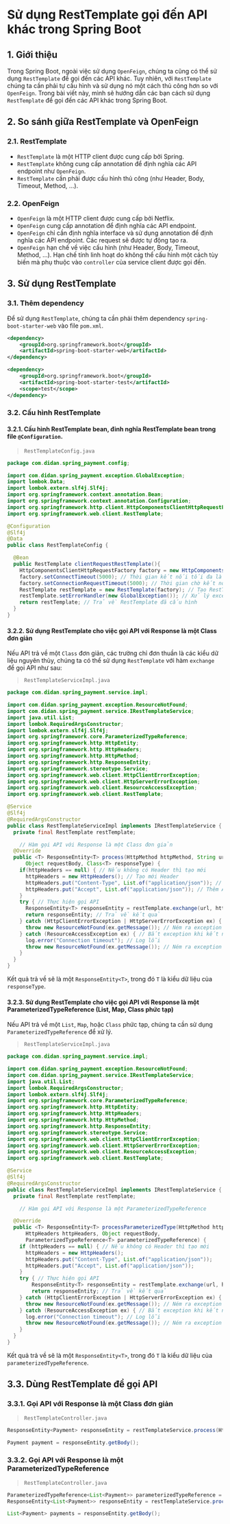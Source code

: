# Sử dụng RestTemplate gọi đến API khác trong Spring Boot

## 1. Giới thiệu
Trong Spring Boot, ngoài việc sử dụng `OpenFeign`, chúng ta cũng có thể sử dụng `RestTemplate` để gọi đến các API khác. Tuy nhiên, với `RestTemplate` chúng ta cần phải tự cấu hình và sử dụng nó một cách thủ công hơn so với `OpenFeign`. Trong bài viết này, mình sẽ hướng dẫn các bạn cách sử dụng `RestTemplate` để gọi đến các API khác trong Spring Boot.

## 2. So sánh giữa RestTemplate và OpenFeign
### 2.1. RestTemplate
- `RestTemplate` là một HTTP client được cung cấp bởi Spring.
- `RestTemplate` không cung cấp annotation để định nghĩa các API endpoint như `OpenFeign`.
- `RestTemplate` cần phải được cấu hình thủ công (như Header, Body, Timeout, Method, …).

### 2.2. OpenFeign
- `OpenFeign` là một HTTP client được cung cấp bởi Netflix.
- `OpenFeign` cung cấp annotation để định nghĩa các API endpoint.
- `OpenFeign` chỉ cần định nghĩa interface và sử dụng annotation để định nghĩa các API endpoint. Các request sẽ được tự động tạo ra.
- `OpenFeign` hạn chế về việc cấu hình (như Header, Body, Timeout, Method, …). Hạn chế tính linh hoạt do không thể cấu hình một cách tùy biến mà phụ thuộc vào `controller` của service client được gọi đến.

## 3. Sử dụng RestTemplate
### 3.1. Thêm dependency
Để sử dụng `RestTemplate`, chúng ta cần phải thêm dependency `spring-boot-starter-web` vào file `pom.xml`.

```xml
<dependency>
    <groupId>org.springframework.boot</groupId>
    <artifactId>spring-boot-starter-web</artifactId>
</dependency>

<dependency>
    <groupId>org.springframework.boot</groupId>
    <artifactId>spring-boot-starter-test</artifactId>
    <scope>test</scope>
</dependency>
```

### 3.2. Cấu hình RestTemplate
#### 3.2.1. Cấu hình RestTemplate bean, đinh nghĩa RestTemplate bean trong file `@Configuration`.
> `RestTemplateConfig.java`
```java
package com.didan.spring_payment.config;

import com.didan.spring_payment.exception.GlobalException;
import lombok.Data;
import lombok.extern.slf4j.Slf4j;
import org.springframework.context.annotation.Bean;
import org.springframework.context.annotation.Configuration;
import org.springframework.http.client.HttpComponentsClientHttpRequestFactory;
import org.springframework.web.client.RestTemplate;

@Configuration
@Slf4j
@Data
public class RestTemplateConfig {

  @Bean
  public RestTemplate clientRequestRestTemplate(){
    HttpComponentsClientHttpRequestFactory factory = new HttpComponentsClientHttpRequestFactory(); // Tạo một factory để cấu hình RestTemplate
    factory.setConnectTimeout(5000); // Thời gian kết nối tối đa là 5s
    factory.setConnectionRequestTimeout(5000); // Thời gian chờ kết nối tối đa là 5s
    RestTemplate restTemplate = new RestTemplate(factory); // Tạo RestTemplate với factory đã cấu hình
    restTemplate.setErrorHandler(new GlobalException()); // Xử lý exception khi gọi API (nếu có định nghĩa các Error Handler) đã trình bày ở bài 15, mục #4.4
    return restTemplate; // Trả về RestTemplate đã cấu hình
  }
}
```

#### 3.2.2. Sử dụng RestTemplate cho việc gọi API với Response là một Class đơn giản
Nếu API trả về một `Class` đơn giản, các trường chỉ đơn thuần là các kiểu dữ liệu nguyên thủy, chúng ta có thể sử dụng `RestTemplate` với hàm `exchange` để gọi API như sau:
> `RestTemplateServiceImpl.java`
```java
package com.didan.spring_payment.service.impl;

import com.didan.spring_payment.exception.ResourceNotFound;
import com.didan.spring_payment.service.IRestTemplateService;
import java.util.List;
import lombok.RequiredArgsConstructor;
import lombok.extern.slf4j.Slf4j;
import org.springframework.core.ParameterizedTypeReference;
import org.springframework.http.HttpEntity;
import org.springframework.http.HttpHeaders;
import org.springframework.http.HttpMethod;
import org.springframework.http.ResponseEntity;
import org.springframework.stereotype.Service;
import org.springframework.web.client.HttpClientErrorException;
import org.springframework.web.client.HttpServerErrorException;
import org.springframework.web.client.ResourceAccessException;
import org.springframework.web.client.RestTemplate;

@Service
@Slf4j
@RequiredArgsConstructor
public class RestTemplateServiceImpl implements IRestTemplateService {
  private final RestTemplate restTemplate;

    // Hàm gọi API với Response là một Class đơn giản
  @Override 
  public <T> ResponseEntity<T> process(HttpMethod httpMethod, String url, HttpHeaders httpHeaders,
      Object requestBody, Class<T> responseType) {
    if(httpHeaders == null) { // Nếu không có Header thì tạo mới
      httpHeaders = new HttpHeaders(); // Tạo mới Header
      httpHeaders.put("Content-Type", List.of("application/json")); // Thêm Content-Type vào Header
      httpHeaders.put("Accept", List.of("application/json")); // Thêm Accept vào Header
    }
    try { // Thực hiện gọi API
      ResponseEntity<T> responseEntity = restTemplate.exchange(url, httpMethod, new HttpEntity<>(requestBody, httpHeaders), responseType); // Gọi API, sử dụng hàm exchange của RestTemplate
      return responseEntity; // Trả về kết quả
    } catch (HttpClientErrorException | HttpServerErrorException ex) { // Bắt exception khi gọi API
      throw new ResourceNotFound(ex.getMessage()); // Ném ra exception ResourceNotFound
    } catch (ResourceAccessException ex) { // Bắt exception khi kết nối bị timeout
      log.error("Connection timeout"); // Log lỗi
      throw new ResourceNotFound(ex.getMessage()); // Ném ra exception ResourceNotFound
    }
  }
}
```

Kết quả trả về sẽ là một `ResponseEntity<T>`, trong đó `T` là kiểu dữ liệu của `responseType`.

#### 3.2.3. Sử dụng RestTemplate cho việc gọi API với Response là một ParameterizedTypeReference (List, Map, Class phức tạp)
Nếu API trả về một `List`, `Map`, hoặc `Class` phức tạp, chúng ta cần sử dụng `ParameterizedTypeReference` để xử lý.
> `RestTemplateServiceImpl.java`
```java
package com.didan.spring_payment.service.impl;

import com.didan.spring_payment.exception.ResourceNotFound;
import com.didan.spring_payment.service.IRestTemplateService;
import java.util.List;
import lombok.RequiredArgsConstructor;
import lombok.extern.slf4j.Slf4j;
import org.springframework.core.ParameterizedTypeReference;
import org.springframework.http.HttpEntity;
import org.springframework.http.HttpHeaders;
import org.springframework.http.HttpMethod;
import org.springframework.http.ResponseEntity;
import org.springframework.stereotype.Service;
import org.springframework.web.client.HttpClientErrorException;
import org.springframework.web.client.HttpServerErrorException;
import org.springframework.web.client.ResourceAccessException;
import org.springframework.web.client.RestTemplate;

@Service
@Slf4j
@RequiredArgsConstructor
public class RestTemplateServiceImpl implements IRestTemplateService {
  private final RestTemplate restTemplate;

    // Hàm gọi API với Response là một ParameterizedTypeReference

  @Override
  public <T> ResponseEntity<T> processParameterizedType(HttpMethod httpMethod, String url,
      HttpHeaders httpHeaders, Object requestBody,
      ParameterizedTypeReference<T> parameterizedTypeReference) {
    if (httpHeaders == null) { // Nếu không có Header thì tạo mới
      httpHeaders = new HttpHeaders();
      httpHeaders.put("Content-Type", List.of("application/json"));
      httpHeaders.put("Accept", List.of("application/json"));
    }
    try { // Thực hiện gọi API
        ResponseEntity<T> responseEntity = restTemplate.exchange(url, httpMethod, new HttpEntity<>(requestBody, httpHeaders), parameterizedTypeReference); // Gọi API, sử dụng hàm exchange của RestTemplate
        return responseEntity; // Trả về kết quả
    } catch (HttpClientErrorException | HttpServerErrorException ex) { // Bắt exception khi gọi API
      throw new ResourceNotFound(ex.getMessage()); // Ném ra exception ResourceNotFound
    } catch (ResourceAccessException ex) { // Bắt exception khi kết nối bị timeout
      log.error("Connection timeout"); // Log lỗi
      throw new ResourceNotFound(ex.getMessage()); // Ném ra exception ResourceNotFound
    }
  }
}
```

Kết quả trả về sẽ là một `ResponseEntity<T>`, trong đó `T` là kiểu dữ liệu của `parameterizedTypeReference`.

## 3.3. Dùng RestTemplate để gọi API
### 3.3.1. Gọi API với Response là một Class đơn giản
> `RestTemplateController.java`
```java
ResponseEntity<Payment> responseEntity = restTemplateService.process(HttpMethod.GET, "http://localhost:8080/api/v1/payment/1", null, null, Payment.class);

Payment payment = responseEntity.getBody();
```

### 3.3.2. Gọi API với Response là một ParameterizedTypeReference
> `RestTemplateController.java`
```java
ParameterizedTypeReference<List<Payment>> parameterizedTypeReference = new ParameterizedTypeReference<List<Payment>>() {};
ResponseEntity<List<Payment>> responseEntity = restTemplateService.processParameterizedType(HttpMethod.GET, "http://localhost:8080/api/v1/payment", null, null, parameterizedTypeReference);

List<Payment> payments = responseEntity.getBody();
```
